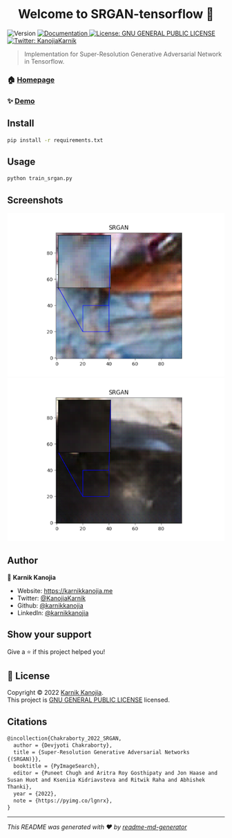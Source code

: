 <h1 align="center">Welcome to SRGAN-tensorflow 👋</h1>
<p>
  <img alt="Version" src="https://img.shields.io/badge/version-0.2-blue.svg?cacheSeconds=2592000" />
  <a href="https://github.com/karnikkanojia/SRGAN-tensorflow/README.md" target="_blank">
    <img alt="Documentation" src="https://img.shields.io/badge/documentation-yes-brightgreen.svg" />
  </a>
  <a href="https://github.com/karnikkanojia/SRGAN-tensorflow/blob/main/LICENSE" target="_blank">
    <img alt="License: GNU GENERAL PUBLIC LICENSE" src="https://img.shields.io/badge/License-GNU GENERAL PUBLIC LICENSE-yellow.svg" />
  </a>
  <a href="https://twitter.com/KanojiaKarnik" target="_blank">
    <img alt="Twitter: KanojiaKarnik" src="https://img.shields.io/twitter/follow/KanojiaKarnik.svg?style=social" />
  </a>
</p>

> Implementation for Super-Resolution Generative Adversarial Network in Tensorflow.

### 🏠 [Homepage](https://github.com/karnikkanojia/SRGAN-tensorflow)

### ✨ [Demo](https://github.com/karnikkanojia/SRGAN-tensorflow)

## Install

```sh
pip install -r requirements.txt
```

## Usage

```sh
python train_srgan.py
```

## Screenshots

![First Image](screenshots/first.webp)
![Second Image](screenshots/second.webp)

## Author

👤 **Karnik Kanojia**

* Website: https://karnikkanojia.me
* Twitter: [@KanojiaKarnik](https://twitter.com/KanojiaKarnik)
* Github: [@karnikkanojia](https://github.com/karnikkanojia)
* LinkedIn: [@karnikkanojia](https://linkedin.com/in/karnikkanojia)

## Show your support

Give a ⭐️ if this project helped you!

## 📝 License

Copyright © 2022 [Karnik Kanojia](https://github.com/karnikkanojia).<br />
This project is [GNU GENERAL PUBLIC LICENSE](https://github.com/karnikkanojia/SRGAN-tensorflow/blob/main/LICENSE) licensed.

## Citations

```
@incollection{Chakraborty_2022_SRGAN,
  author = {Devjyoti Chakraborty},
  title = {Super-Resolution Generative Adversarial Networks {(SRGAN)}},
  booktitle = {PyImageSearch},
  editor = {Puneet Chugh and Aritra Roy Gosthipaty and Jon Haase and Susan Huot and Kseniia Kidriavsteva and Ritwik Raha and Abhishek Thanki},
  year = {2022},
  note = {https://pyimg.co/lgnrx},
}
```


***
_This README was generated with ❤️ by [readme-md-generator](https://github.com/kefranabg/readme-md-generator)_
